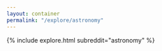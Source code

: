 ```yaml
---
layout: container
permalink: "/explore/astronomy"
---
```


<link rel="stylesheet" type="text/css" href="/static/css/explore.css">
{% include explore.html subreddit="astronomy" %}

